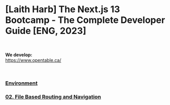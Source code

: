 # [Laith Harb] The Next.js 13 Bootcamp - The Complete Developer Guide [ENG, 2023]

<br/>

**We develop:**  
https://www.opentable.ca/

<br/>

### [Environment](./docs/Environment.md)

### [02. File Based Routing and Navigation](./docs/Chapter02.md)
